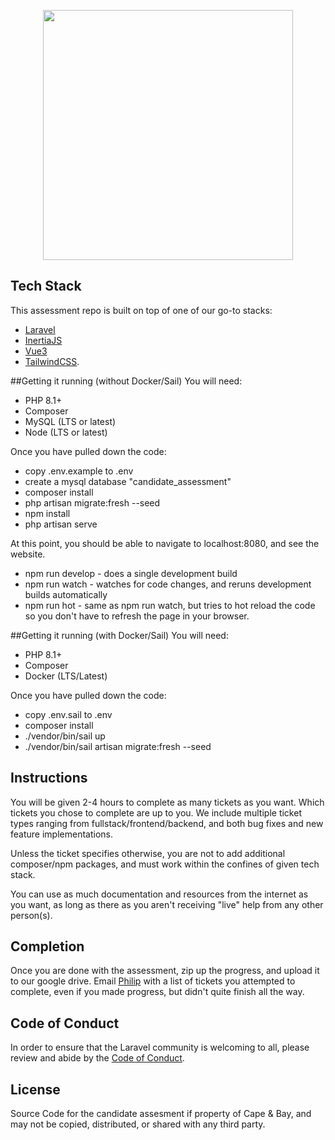 <p align="center"><a href="https://laravel.com" target="_blank"><img src="https://raw.githubusercontent.com/laravel/art/master/logo-lockup/5%20SVG/2%20CMYK/1%20Full%20Color/laravel-logolockup-cmyk-red.svg" width="400"></a></p>

## Tech Stack

This assessment repo is built on top of one of our go-to stacks:
- [Laravel](https://laravel.com/docs)
- [InertiaJS](https://inertiajs.com/how-it-works)
- [Vue3](https://vuejs.org/guide/introduction.html)
- [TailwindCSS](https://tailwindcss.com/docs).

##Getting it running (without Docker/Sail)
You will need:
- PHP 8.1+
- Composer
- MySQL (LTS or latest)
- Node (LTS or latest)

Once you have pulled down the code:
- copy .env.example to .env
- create a mysql database "candidate_assessment"
- composer install
- php artisan migrate:fresh --seed
- npm install
- php artisan serve

At this point, you should be able to navigate to localhost:8080, and see the website.
- npm run develop - does a single development build
- npm run watch - watches for code changes, and reruns development builds automatically
- npm run hot - same as npm run watch, but tries to hot reload the code so you don't have to refresh the page in your browser.

##Getting it running (with Docker/Sail)
You will need:
- PHP 8.1+
- Composer
- Docker (LTS/Latest)

Once you have pulled down the code:
- copy .env.sail to .env
- composer install
- ./vendor/bin/sail up
- ./vendor/bin/sail artisan migrate:fresh --seed

## Instructions
You will be given 2-4 hours to complete as many tickets as you want.  Which tickets you chose to complete are up to you. We include multiple ticket types ranging from fullstack/frontend/backend, and both bug fixes and new feature implementations.

Unless the ticket specifies otherwise, you are not to add additional composer/npm packages, and must work within the confines of given tech stack.

You can use as much documentation and resources from the internet as you want, as long as there as you aren't receiving "live" help from any other person(s).
## Completion

Once you are done with the assessment, zip up the progress, and upload it to our google drive. Email [Philip](mailto:philip@capeandbay.com) with a list of tickets you attempted to complete, even if you made progress, but didn't quite finish all the way.

## Code of Conduct

In order to ensure that the Laravel community is welcoming to all, please review and abide by the [Code of Conduct](https://laravel.com/docs/contributions#code-of-conduct).

## License

Source Code for the candidate assesment if property of Cape & Bay, and may not be copied, distributed, or shared with any third party.
